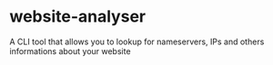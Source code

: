 # website-analyser
A CLI tool that allows you to lookup for nameservers, IPs and others informations about your website
